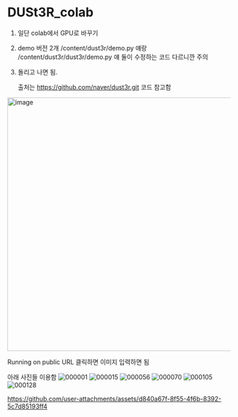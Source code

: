 # DUSt3R_colab

1. 일단 colab에서 GPU로 바꾸기
2. demo 버전 2개 /content/dust3r/demo.py 얘랑 /content/dust3r/dust3r/demo.py 얘 둘이 수정하는 코드 다르니깐 주의
3. 돌리고 나면 됨.

   출처는 https://github.com/naver/dust3r.git 코드 참고함


<img width="571" alt="image" src="https://github.com/user-attachments/assets/3b42af3b-b436-48fa-89b7-188a72ef22c1" />


Running on public URL 클릭하면 이미지 입력하면 됨



아래 사진들 이용함 
![000001](https://github.com/user-attachments/assets/623050a3-e69e-414d-8910-dcd15564fba4)
![000015](https://github.com/user-attachments/assets/b7c3965b-2322-4f99-acae-69a1f805f664)
![000056](https://github.com/user-attachments/assets/8622c948-525e-4295-b078-51dd90396fee)
![000070](https://github.com/user-attachments/assets/ded589d4-bf4f-4908-905d-d7a159695546)
![000105](https://github.com/user-attachments/assets/78b73f5d-7b48-44a6-b674-333532ea885b)
![000128](https://github.com/user-attachments/assets/17fecd2e-c1c9-4eef-a013-701231bfaf8d)


https://github.com/user-attachments/assets/d840a67f-8f55-4f6b-8392-5c7d85193ff4

